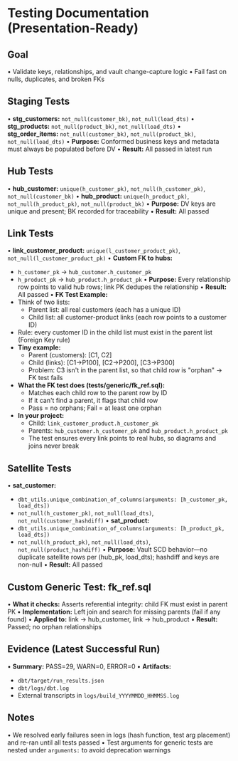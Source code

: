 # Testing Documentation (Presentation-Ready)

## Goal
• Validate keys, relationships, and vault change-capture logic
• Fail fast on nulls, duplicates, and broken FKs

## Staging Tests
• **stg_customers:** `not_null(customer_bk)`, `not_null(load_dts)`
• **stg_products:** `not_null(product_bk)`, `not_null(load_dts)`
• **stg_order_items:** `not_null(customer_bk)`, `not_null(product_bk)`, `not_null(load_dts)`
• **Purpose:** Conformed business keys and metadata must always be populated before DV
• **Result:** All passed in latest run

## Hub Tests
• **hub_customer:** `unique(h_customer_pk)`, `not_null(h_customer_pk)`, `not_null(customer_bk)`
• **hub_product:** `unique(h_product_pk)`, `not_null(h_product_pk)`, `not_null(product_bk)`
• **Purpose:** DV keys are unique and present; BK recorded for traceability
• **Result:** All passed

## Link Tests
• **link_customer_product:** `unique(l_customer_product_pk)`, `not_null(l_customer_product_pk)`
• **Custom FK to hubs:**
  - `h_customer_pk` → `hub_customer.h_customer_pk`
  - `h_product_pk` → `hub_product.h_product_pk`
• **Purpose:** Every relationship row points to valid hub rows; link PK dedupes the relationship
• **Result:** All passed
• **FK Test Example:**
  - Think of two lists:
    - Parent list: all real customers (each has a unique ID)
    - Child list: all customer-product links (each row points to a customer ID)
  - Rule: every customer ID in the child list must exist in the parent list (Foreign Key rule)
  - **Tiny example:**
    - Parent (customers): [C1, C2]
    - Child (links): [C1→P100], [C2→P200], [C3→P300]
    - Problem: C3 isn't in the parent list, so that child row is "orphan" → FK test fails
  - **What the FK test does (tests/generic/fk_ref.sql):**
    - Matches each child row to the parent row by ID
    - If it can't find a parent, it flags that child row
    - Pass = no orphans; Fail = at least one orphan
  - **In your project:**
    - Child: `link_customer_product.h_customer_pk`
    - Parents: `hub_customer.h_customer_pk` and `hub_product.h_product_pk`
    - The test ensures every link points to real hubs, so diagrams and joins never break


## Satellite Tests
• **sat_customer:**
  - `dbt_utils.unique_combination_of_columns(arguments: [h_customer_pk, load_dts])`
  - `not_null(h_customer_pk)`, `not_null(load_dts)`, `not_null(customer_hashdiff)`
• **sat_product:**
  - `dbt_utils.unique_combination_of_columns(arguments: [h_product_pk, load_dts])`
  - `not_null(h_product_pk)`, `not_null(load_dts)`, `not_null(product_hashdiff)`
• **Purpose:** Vault SCD behavior—no duplicate satellite rows per (hub_pk, load_dts); hashdiff and keys are non-null
• **Result:** All passed

## Custom Generic Test: fk_ref.sql
• **What it checks:** Asserts referential integrity: child FK must exist in parent PK
• **Implementation:** Left join and search for missing parents (fail if any found)
• **Applied to:** link → hub_customer, link → hub_product
• **Result:** Passed; no orphan relationships

## Evidence (Latest Successful Run)
• **Summary:** PASS=29, WARN=0, ERROR=0
• **Artifacts:** 
  - `dbt/target/run_results.json`
  - `dbt/logs/dbt.log`
  - External transcripts in `logs/build_YYYYMMDD_HHMMSS.log`

## Notes
• We resolved early failures seen in logs (hash function, test arg placement) and re-ran until all tests passed
• Test arguments for generic tests are nested under `arguments:` to avoid deprecation warnings